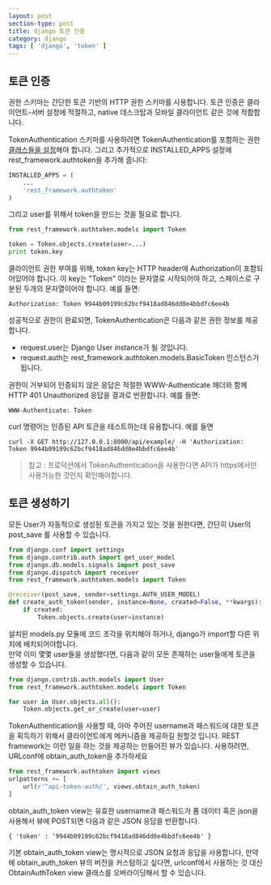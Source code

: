 ```yaml
---
layout: post
section-type: post
title: django 토큰 인증
category: django
tags: [ 'django', 'token' ]
---
```


## 토큰 인증

권한 스키마는 간단한 토큰 기반의 HTTP 권한 스키마를 사용합니다. 토큰 인증은 클라이언트-서버 설정에 적절하고, native 데스크탑과 모바일 클라이언트 같은 것에 적합합니다.

TokenAuthentication 스키마를 사용하려면 TokenAuthentication를 포함하는 권한 [클래스들을 설정](http://www.tomchristie.com/rest-framework-2-docs/api-guide/authentication#setting-the-authentication-scheme)해야 합니다. 그리고 추가적으로 INSTALLED_APPS 설정에 rest_framework.authtoken을 추가해 줍니다:

``` python
INSTALLED_APPS = (
    ...
    'rest_framework.authtoken'
)
```

그리고 user를 위해서 token을 만드는 것을 필요로 합니다.
``` python
from rest_framework.authtoken.models import Token

token = Token.objects.create(user=...)
print token.key
```

클라이언트 권한 부여를 위해, token key는 HTTP header에 Authorization이 포함되어있어야 합니다. 이 key는 "Token" 이라는 문자열로 시작되어야 하고, 스페이스로 구분된 두개의 문자열이어야 합니다. 예를 들면:

```
Authorization: Token 9944b09199c62bcf9418ad846dd0e4bbdfc6ee4b
```

성공적으로 권한이 완료되면, TokenAuthentication은 다음과 같은 권한 정보를 제공합니다.
- request.user는 Django User instance가 될 것입니다.
- request.auth는 rest_framework.authtoken.models.BasicToken 인스턴스가 됩니다.

권한이 거부되어 인증되지 않은 응답은 적절한 WWW-Authenticate 헤더와 함께 HTTP 401 Unauthorized 응답을 결과로 반환합니다. 예를 들면:

```
WWW-Authenticate: Token
```

curl 명령어는 인증된 API 토큰을 테스트하는데 유용합니다. 예를 들면
```
curl -X GET http://127.0.0.1:8000/api/example/ -H 'Authorization: Token 9944b09199c62bcf9418ad846dd0e4bbdfc6ee4b'
```

> 참고 : 프로덕션에서 TokenAuthentication을 사용한다면 API가 https에서만 사용가능한 것인지 확인해야합니다.

## 토큰 생성하기

모든 User가 자동적으로 생성된 토큰을 가지고 있는 것을 원한다면, 간단히 User의 post_save 를 사용할 수 있습니다.

``` python
from django.conf import settings
from django.contrib.auth import get_user_model
from django.db.models.signals import post_save
from django.dispatch import receiver
from rest_framework.authtoken.models import Token

@receiver(post_save, sender=settings.AUTH_USER_MODEL)
def create_auth_token(sender, instance=None, created=False, **kwargs):
    if created:
        Token.objects.create(user=instance)
```

설치된 models.py 모듈에 코드 조각을 위치해야 하거나, django가 import할 다른 위치에 배치되어야합니다.  
만약 이미 몇몇 user들을 생성했다면, 다음과 같이 모든 존재하는 user들에게 토큰을 생성할 수 있습니다.  

``` python
from django.contrib.auth.models import User
from rest_framework.authtoken.models import Token

for user in User.objects.all():
    Token.objects.get_or_create(user=user)
```

TokenAuthentication을 사용할 때, 아마 주어진 username과 패스워드에 대한 토큰을 획득하기 위해서 클라이언트에게 메커니즘을 제공하길 원할것 입니다. REST framework는 이런 일을 하는 것을 제공하는 만들어진 뷰가 있습니다. 사용하려면, URLconf에 obtain_auth_token을 추가하세요

``` python
from rest_framework.authtoken import views
urlpatterns += [
    url(r'^api-token-auth/', views.obtain_auth_token)
]
```

obtain_auth_token view는 유효한 username과 패스워드가 폼 데이터 혹은 json을 사용해서 뷰에 POST되면 다음과 같은 JSON 응답을 반환합니다.

```
{ 'token' : '9944b09199c62bcf9418ad846dd0e4bbdfc6ee4b' }
```

기본 obtain_auth_token view는 명시적으로 JSON 요청과 응답을 사용합니다, 만약에 obtain_auth_token 뷰의 버전을 커스텀하고 싶다면, urlconf에서 사용하는 것 대신 ObtainAuthToken view 클래스를 오버라이딩해서 할 수 있습니다.
